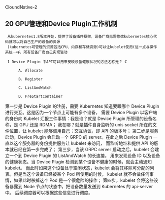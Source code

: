 CloundNative-2

##   20  GPU管理和Device Plugin工作机制


     从kubernetes1.8版本开始，提供了设备插件框架，设备厂商无需修改kubernetes核心代码就可以将自己生产的设备的资源
     (kubernetes可管理的资源包括CPU、内存和存储资源)可以让kubelet使用(这一点与操作系统一样，所有设备厂商自己实现驱动
     
     1 Device Plugin 中API可以用来反映设备健康状况的方法名称是？ C

          A. Allocate

          B. Register

          C. ListAndWatch

          D. PreStartContainer
          
第一步是 Device Plugin 的注册，需要 Kubernetes 知道要跟哪个 Device Plugin 进行交互。这是因为一个节点上可能有多个设备，
需要 Device Plugin 以客户端的身份向 Kubelet 汇报三件事情：我是谁？就是 Device Plugin 所管理的设备名称，是 GPU 还是 RDMA；
我在哪？就是插件自身监听的 unis socket 所在的文件位置，让 kubelet 能够调用自己；交互协议，即 API 的版本号；
第二步是服务启动，Device Plugin 会启动一个 GRPC 的 server。在此之后 Device Plugin 一直以这个服务器的身份提供服务让 kubelet 来访问，
而监听地址和提供 API 的版本就已经在第一步完成了；
第三步，当该 GRPC server 启动之后，kubelet 会建立一个到 Device Plugin 的 ListAndWatch 的长连接， 
用来发现设备 ID 以及设备的健康状态。当 Device Plugin 检测到某个设备不健康的时候，就会主动通知 kubelet。
而此时如果这个设备处于空闲状态，kubelet 会将其移除可分配的列表。但是当这个设备已经被某个 Pod 所使用的时候，
kubelet 就不会做任何事情，如果此时杀掉这个 Pod 是一个很危险的操作；
第四步，kubelet 会将这些设备暴露到 Node 节点的状态中，把设备数量发送到 Kubernetes 的 api-server 中。
后续调度器可以根据这些信息进行调度。
          


